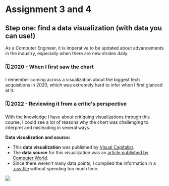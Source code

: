 # Assignment 3 and 4
## Step one: find a data visualization (with data you can use!)

As a Computer Engineer, it is imperative to be updated about advancements in the industry, especially when there are new strides daily. 

### 🗓️ 2020 - When I first saw the chart

I remember coming across a visualization about the biggest tech acquisitions in 2020, which was extremely hard to infer when I first glanced at it. 

### 🗓️ 2022 - Reviewing it from a critic's perspective

With the knowledge I have about critiquing visualizations through this course, I could see a lot of reasons why the chart was challenging to interpret and misleading in several ways.

**Data visualization and source:** 
- This **data visualization** was published by [Visual Capitalist](https://www.visualcapitalist.com/visualizing-biggest-tech-mergers-and-acquisitions-of-2020/).
- The **data source** for this visualization was an [article published by Computer World](https://www.computerworld.com/article/3513439/biggest-technology-acquisitions-of-2020.html). 
- Since there weren't many data points, I compiled the information in a [.csv file](https://www.kaggle.com/datasets/ruchi798/biggest-tech-acquisitions2020) without spending too much time.

![](https://i.imgur.com/WKVfvI7.png)


